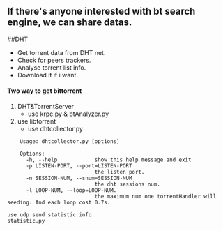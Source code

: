## If there's anyone interested with bt search engine, we can share datas.

##DHT 
* Get torrent data from DHT net.
* Check for peers trackers.
* Analyse torrent list info.
* Download it if i want.

#### Two way to get bittorrent
1. DHT&TorrentServer
    * use krpc.py & btAnalyzer.py
2. use libtorrent
    * use dhtcollector.py
    
```
    Usage: dhtcollector.py [options]
    
    Options:
      -h, --help            show this help message and exit
      -p LISTEN-PORT, --port=LISTEN-PORT
                            the listen port.
      -n SESSION-NUM, --snum=SESSION-NUM
                            the dht sessions num.
      -l LOOP-NUM, --loop=LOOP-NUM.
                            the maximum num one torrentHandler will seeding. And each loop cost 0.7s.

use udp send statistic info.
statistic.py
```
